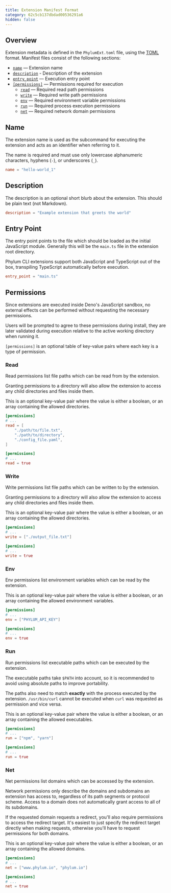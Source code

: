 ```yaml
---
title: Extension Manifest Format
category: 62c5cb137dbdad00536291a6
hidden: false
---
```


## Overview

Extension metadata is defined in the `PhylumExt.toml` file, using the [TOML]
format. Manifest files consist of the following sections:

- [`name`] — Extension name
- [`description`] - Description of the extension
- [`entry_point`] — Execution entry point
- [`[permissions]`][perms] — Permissions required for execution
  - [`read`][read] — Required read path permissions
  - [`write`][write] — Required write path permissions
  - [`env`][env] — Required environment variable permissions
  - [`run`][run] — Required process execution permissions
  - [`net`][net] — Required network domain permissions

[TOML]: https://toml.io
[`name`]: https://docs.phylum.io/docs/extension_manifest#name
[`description`]: https://docs.phylum.io/docs/extension_manifest#description
[`entry_point`]: https://docs.phylum.io/docs/extension_manifest#entry-point
[perms]: https://docs.phylum.io/docs/extension_manifest#permissions
[read]: https://docs.phylum.io/docs/extension_manifest#read
[write]: https://docs.phylum.io/docs/extension_manifest#write
[env]: https://docs.phylum.io/docs/extension_manifest#env
[run]: https://docs.phylum.io/docs/extension_manifest#run
[net]: https://docs.phylum.io/docs/extension_manifest#net

## Name

The extension name is used as the subcommand for executing the extension and
acts as an identifier when referring to it.

The name is required and must use only lowercase alphanumeric characters,
hyphens (`-`), or underscores (`_`).

```toml
name = "hello-world_1"
```

## Description

The description is an optional short blurb about the extension. This should be
plain text (not Markdown).

```toml
description = "Example extension that greets the world"
```

## Entry Point

The entry point points to the file which should be loaded as the initial
JavaScript module. Generally this will be the `main.ts` file in the extension
root directory.

Phylum CLI extensions support both JavaScript and TypeScript out of the box,
transpiling TypeScript automatically before execution.

```toml
entry_point = "main.ts"
```

## Permissions

Since extensions are executed inside Deno's JavaScript sandbox, no external
effects can be performed without requesting the necessary permissions.

Users will be prompted to agree to these permissions during install, they are
later validated during execution relative to the active working directory when
running it.

`[permissions]` is an optional table of key-value pairs where each key is a type
of permission.

### Read

Read permissions list file paths which can be read from by the extension.

Granting permissions to a directory will also allow the extension to access any
child directories and files inside them.

This is an optional key-value pair where the value is either a boolean, or an
array containing the allowed directories.

```toml
[permissions]
# ...
read = [
    "./path/to/file.txt",
    "./path/to/directory",
    "./config_file.yaml",
]
```

```toml
[permissions]
# ...
read = true
```

### Write

Write permissions list file paths which can be written to by the extension.

Granting permissions to a directory will also allow the extension to access any
child directories and files inside them.

This is an optional key-value pair where the value is either a boolean, or an
array containing the allowed directories.

```toml
[permissions]
# ...
write = ["./output_file.txt"]
```

```toml
[permissions]
# ...
write = true
```

### Env

Env permissions list environment variables which can be read by the extension.

This is an optional key-value pair where the value is either a boolean, or an
array containing the allowed environment variables.

```toml
[permissions]
# ...
env = ["PHYLUM_API_KEY"]
```

```toml
[permissions]
# ...
env = true
```

### Run

Run permissions list executable paths which can be executed by the extension.

The executable paths take `$PATH` into account, so it is recommended to avoid
using absolute paths to improve portability.

The paths also need to match **exactly** with the process executed by the
extension. `/usr/bin/curl` cannot be executed when `curl` was requested as
permission and vice versa.

This is an optional key-value pair where the value is either a boolean, or an
array containing the allowed executables.

```toml
[permissions]
# ...
run = ["npm", "yarn"]
```

```toml
[permissions]
# ...
run = true
```

### Net

Net permissions list domains which can be accessed by the extension.

Network permissions only describe the domains and subdomains an extension has
access to, regardless of its path segments or protocol scheme. Access to a
domain does not automatically grant access to all of its subdomains.

If the requested domain requests a redirect, you'll also require permissions to
access the redirect target. It's easiest to just specify the redirect target
directly when making requests, otherwise you'll have to request permissions for
both domains.

This is an optional key-value pair where the value is either a boolean, or an
array containing the allowed domains.

```toml
[permissions]
# ...
net = ["www.phylum.io", "phylum.io"]
```

```toml
[permissions]
# ...
net = true
```
